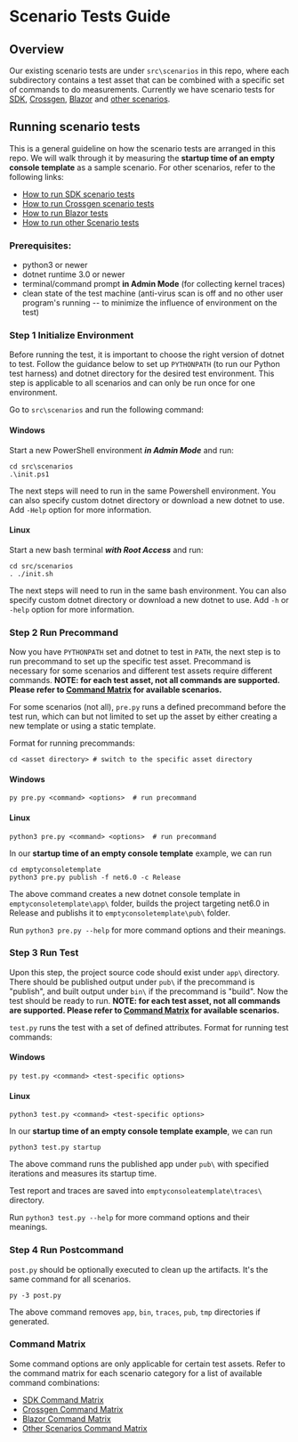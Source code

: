   

# Scenario Tests Guide
## Overview

Our existing scenario tests are under `src\scenarios` in this repo, where each subdirectory contains a test asset that can be combined with a specific set of commands to do measurements. Currently we have scenario tests for [SDK](link), [Crossgen](link), [Blazor](./blazor-scenarios.md) and [other scenarios]().

## Running scenario tests

This is a general guideline on how the scenario tests are arranged in this repo. We will walk through it by measuring the **startup time of an empty console template** as a sample scenario. For other scenarios, refer to the following links:

-  [How to run SDK scenario tests](link)
-  [How to run Crossgen scenario tests](./crossgen-scenarios.md)
-  [How to run Blazor tests](./blazor-scenarios.md)
-  [How to run other Scenario tests](link)

### Prerequisites:
- python3 or newer
- dotnet runtime 3.0 or newer
- terminal/command prompt **in Admin Mode** (for collecting kernel traces)
- clean state of the test machine (anti-virus scan is off and no other user program's running -- to minimize the influence of environment on the test)

### Step 1 Initialize Environment
Before running the test, it is important to choose the right version of dotnet to test. Follow the guidance below to set up `PYTHONPATH` (to run our Python test harness) and dotnet directory for the desired test environment. This step is applicable to all scenarios and can only be run once for one environment.

Go to `src\scenarios` and run the following command:
#### Windows
Start a new PowerShell environment ***in Admin Mode*** and run:

```
cd src\scenarios
.\init.ps1
```
The next steps will need to run in the same Powershell environment. You can also specify custom dotnet directory or download a new dotnet to use. Add `-Help` option for more information.

#### Linux
Start a new bash terminal ***with Root Access*** and run:
```
cd src/scenarios
. ./init.sh
```
The next steps will need to run in the same bash environment. You can also specify custom dotnet directory or download a new dotnet to use. Add `-h` or `-help` option for more information.


### Step 2 Run Precommand
Now you have `PYTHONPATH` set and dotnet to test in `PATH`, the next step is to run precommand to set up the specific test asset. Precommand is necessary for some scenarios and different test assets require different commands. **NOTE: for each test asset, not all commands are supported. Please refer to [Command Matrix](#command-matrix) for available scenarios.**

For some scenarios (not all), `pre.py` runs a defined precommand before the test run, which can but not limited to set up the asset by either creating a new template or using a static template.

Format for running precommands:
```
cd <asset directory> # switch to the specific asset directory
```
#### Windows
```
py pre.py <command> <options>  # run precommand
```
#### Linux
```
python3 pre.py <command> <options>  # run precommand
```
In our **startup time of an empty console template** example, we can run
```
cd emptyconsoletemplate
python3 pre.py publish -f net6.0 -c Release
```
The above command creates a new dotnet console template in `emptyconsoletemplate\app\` folder, builds the project targeting net6.0 in Release and publishs it to `emptyconsoletemplate\pub\` folder.

Run `python3 pre.py --help` for more command options and their meanings.


### Step 3 Run Test
Upon this step, the project source code should exist under `app\` directory. There should be published output under `pub\` if the precommand is "publish", and built output under `bin\` if the precommand is "build". Now the test should be ready to run. **NOTE: for each test asset, not all commands are supported. Please refer to [Command Matrix](#command-matrix) for available scenarios.**

`test.py` runs the test with a set of defined attributes. 
Format for running test commands:
#### Windows
```
py test.py <command> <test-specific options>
```
#### Linux
```
python3 test.py <command> <test-specific options>
```
In our **startup time of an empty console template example**, we can run
```
python3 test.py startup
```
The above command runs the published app under `pub\` with specified iterations and measures its startup time. 

Test report and traces are saved into `emptyconsoleatemplate\traces\` directory.

Run `python3 test.py --help` for more command options and their meanings.

### Step 4 Run Postcommand

`post.py` should be optionally executed to clean up the artifacts. It's the same command for all scenarios.

```
py -3 post.py
```
The above command removes `app`, `bin`, `traces`, `pub`, `tmp` directories if generated.

### Command Matrix
Some command options are only applicable for certain test assets. Refer to the command matrix for each scenario category for a list of available command combinations:
- [SDK Command Matrix](.\sdk-scenarios.md#command-matrix)
- [Crossgen Command Matrix](.\crossgen-scenarios.md#command-matrix)
- [Blazor Command Matrix](.\blazor-scenarios.md#command-matrix)
- [Other Scenarios Command Matrix](.\other-scenarios.md#command-matrix)
